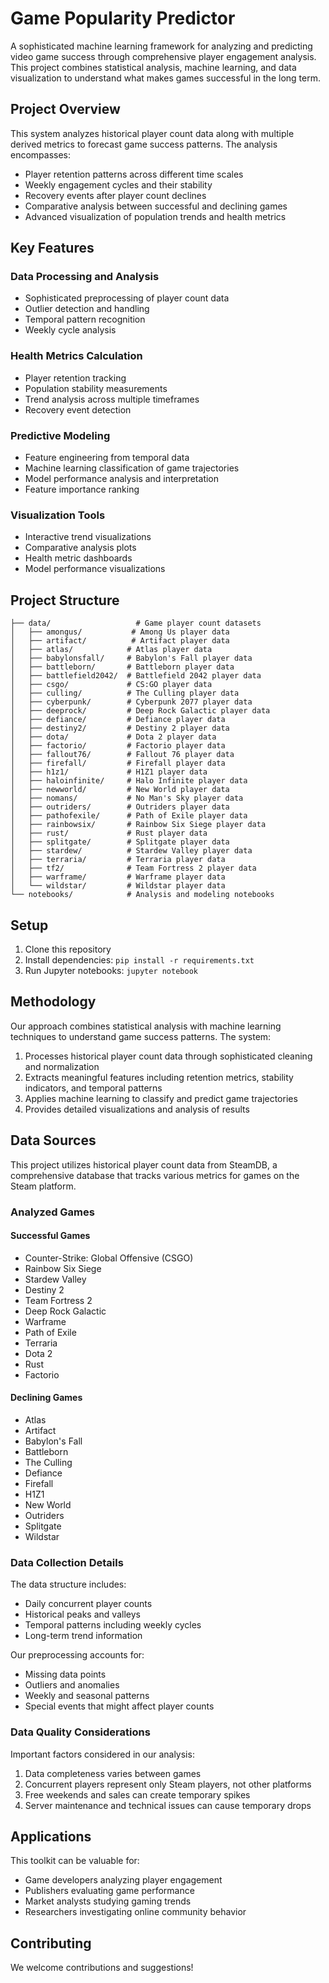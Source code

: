 # Game Popularity Predictor

A sophisticated machine learning framework for analyzing and predicting video game success through comprehensive player engagement analysis. This project combines statistical analysis, machine learning, and data visualization to understand what makes games successful in the long term.

## Project Overview

This system analyzes historical player count data along with multiple derived metrics to forecast game success patterns. The analysis encompasses:

- Player retention patterns across different time scales
- Weekly engagement cycles and their stability
- Recovery events after player count declines
- Comparative analysis between successful and declining games
- Advanced visualization of population trends and health metrics

## Key Features

### Data Processing and Analysis
- Sophisticated preprocessing of player count data
- Outlier detection and handling
- Temporal pattern recognition
- Weekly cycle analysis

### Health Metrics Calculation
- Player retention tracking
- Population stability measurements
- Trend analysis across multiple timeframes
- Recovery event detection

### Predictive Modeling
- Feature engineering from temporal data
- Machine learning classification of game trajectories
- Model performance analysis and interpretation
- Feature importance ranking

### Visualization Tools
- Interactive trend visualizations
- Comparative analysis plots
- Health metric dashboards
- Model performance visualizations

## Project Structure
```
├── data/                   # Game player count datasets
│   ├── amongus/           # Among Us player data
│   ├── artifact/          # Artifact player data
│   ├── atlas/            # Atlas player data
│   ├── babylonsfall/     # Babylon's Fall player data
│   ├── battleborn/       # Battleborn player data
│   ├── battlefield2042/  # Battlefield 2042 player data
│   ├── csgo/             # CS:GO player data
│   ├── culling/          # The Culling player data
│   ├── cyberpunk/        # Cyberpunk 2077 player data
│   ├── deeprock/         # Deep Rock Galactic player data
│   ├── defiance/         # Defiance player data
│   ├── destiny2/         # Destiny 2 player data
│   ├── dota/             # Dota 2 player data
│   ├── factorio/         # Factorio player data
│   ├── fallout76/        # Fallout 76 player data
│   ├── firefall/         # Firefall player data
│   ├── h1z1/             # H1Z1 player data
│   ├── haloinfinite/     # Halo Infinite player data
│   ├── newworld/         # New World player data
│   ├── nomans/           # No Man's Sky player data
│   ├── outriders/        # Outriders player data
│   ├── pathofexile/      # Path of Exile player data
│   ├── rainbowsix/       # Rainbow Six Siege player data
│   ├── rust/             # Rust player data
│   ├── splitgate/        # Splitgate player data
│   ├── stardew/          # Stardew Valley player data
│   ├── terraria/         # Terraria player data
│   ├── tf2/              # Team Fortress 2 player data
│   ├── warframe/         # Warframe player data
│   └── wildstar/         # Wildstar player data
└── notebooks/            # Analysis and modeling notebooks
```

## Setup

1. Clone this repository
2. Install dependencies: `pip install -r requirements.txt`
3. Run Jupyter notebooks: `jupyter notebook`

## Methodology

Our approach combines statistical analysis with machine learning techniques to understand game success patterns. The system:

1. Processes historical player count data through sophisticated cleaning and normalization
2. Extracts meaningful features including retention metrics, stability indicators, and temporal patterns
3. Applies machine learning to classify and predict game trajectories
4. Provides detailed visualizations and analysis of results

## Data Sources

This project utilizes historical player count data from SteamDB, a comprehensive database that tracks various metrics for games on the Steam platform.

### Analyzed Games

#### Successful Games
- Counter-Strike: Global Offensive (CSGO)
- Rainbow Six Siege
- Stardew Valley
- Destiny 2
- Team Fortress 2
- Deep Rock Galactic
- Warframe
- Path of Exile
- Terraria
- Dota 2
- Rust
- Factorio

#### Declining Games
- Atlas
- Artifact
- Babylon's Fall
- Battleborn
- The Culling
- Defiance
- Firefall
- H1Z1
- New World
- Outriders
- Splitgate
- Wildstar

### Data Collection Details

The data structure includes:
- Daily concurrent player counts
- Historical peaks and valleys
- Temporal patterns including weekly cycles
- Long-term trend information

Our preprocessing accounts for:
- Missing data points
- Outliers and anomalies
- Weekly and seasonal patterns
- Special events that might affect player counts

### Data Quality Considerations

Important factors considered in our analysis:
1. Data completeness varies between games
2. Concurrent players represent only Steam players, not other platforms
3. Free weekends and sales can create temporary spikes
4. Server maintenance and technical issues can cause temporary drops

## Applications

This toolkit can be valuable for:
- Game developers analyzing player engagement
- Publishers evaluating game performance
- Market analysts studying gaming trends
- Researchers investigating online community behavior

## Contributing

We welcome contributions and suggestions! 
